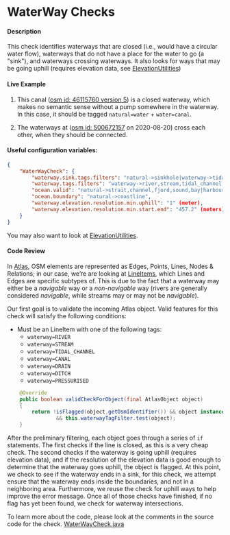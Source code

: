# WaterWay Checks

#### Description
This check identifies waterways that are closed (i.e., would have a circular water flow), waterways that do not have a place for the water to go (a "sink"), and waterways crossing waterways. It also looks for ways that may be going uphill (requires elevation data, see [ElevationUtilities](../elevationUtilities.md))

#### Live Example
1) This canal ([osm id: 46115760 version 5](https://www.openstreetmap.org/way/46115760)) is a closed waterway, which makes no semantic sense without a pump somewhere in the waterway. In this case, it should be tagged `natural=water` + `water=canal`.

2) The waterways at ([osm id: 500672157](https://www.openstreetmap.org/node/500672157) on 2020-08-20) cross each other, when they should be connected.

#### Useful configuration variables:
```json
{
    "WaterWayCheck": {
        "waterway.sink.tags.filters": "natural->sinkhole|waterway->tidal_channel,drain|manhole->drain",
        "waterway.tags.filters": "waterway->river,stream,tidal_channel,canal,drain,ditch,pressurised",
        "ocean.valid": "natural->strait,channel,fjord,sound,bay|harbour->*&harbour->!no|estuary->*&estuary->!no|bay->*&bay->!no|place->sea|seamark:type->harbour,harbour_basin,sea_area|water->bay,cove,harbour|waterway->artificial,dock",
        "ocean.boundary": "natural->coastline",
        "waterway.elevation.resolution.min.uphill": "1" (meter),
        "waterway.elevation.resolution.min.start.end": "457.2" (meters)
    }
}
```
You may also want to look at [ElevationUtilities](../utilities/elevationUtilities.md).

#### Code Review
In [Atlas](https://github.com/osmlab/atlas), OSM elements are represented as Edges, Points, Lines,
Nodes & Relations; in our case, we’re are looking at [LineItems](https://github.com/osmlab/atlas/blob/dev/src/main/java/org/openstreetmap/atlas/geography/atlas/items/LineItem.java), which Lines and Edges are specific subtypes of. This is due to the fact that a waterway may either be a _navigable_ way or a _non-navigable_ way (rivers are generally considered _navigable_, while streams may or may not be _navigable_).

Our first goal is to validate the incoming Atlas object. Valid features for this check will satisfy
the following conditions:
* Must be an LineItem with one of the following tags:
    * `waterway=RIVER`
    * `waterway=STREAM`
    * `waterway=TIDAL_CHANNEL`
    * `waterway=CANAL`
    * `waterway=DRAIN`
    * `waterway=DITCH`
    * `waterway=PRESSURISED`

```java
    @Override
    public boolean validCheckForObject(final AtlasObject object)
    {
        return !isFlagged(object.getOsmIdentifier()) && object instanceof LineItem
                && this.waterwayTagFilter.test(object);
    }
```

After the preliminary filtering, each object goes through a series of `if` statements. The first checks if the line is closed, as this is a very cheap check. The second checks if the waterway is going uphill (requires elevation data), and if the resolution of the elevation data is good enough to determine that the waterway goes uphill, the object is flagged. At this point, we check to see if the waterway ends in a sink, for this check, we attempt ensure that the waterway ends inside the boundaries, and not in a neighboring area. Furthermore, we reuse the check for uphill ways to help improve the error message. Once all of those checks have finished, if no flag has yet been found, we check for waterway intersections.


To learn more about the code, please look at the comments in the source code for the check.
[WaterWayCheck.java](../../src/main/java/org/openstreetmap/atlas/checks/validation/linear/lines/WaterWayCheck.java)
